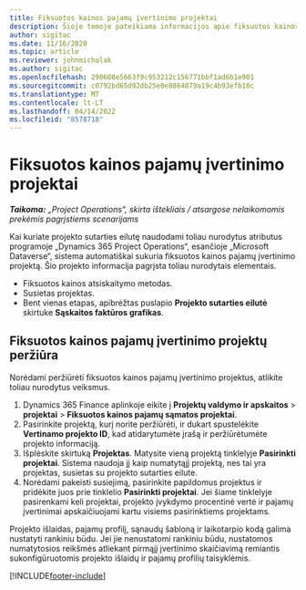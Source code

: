 ```yaml
---
title: Fiksuotos kainos pajamų įvertinimo projektai
description: Šioje temoje pateikiama informacijos apie fiksuotos kainos pajamų naudojimą projektuose.
author: sigitac
ms.date: 11/16/2020
ms.topic: article
ms.reviewer: johnmichalak
ms.author: sigitac
ms.openlocfilehash: 290608e5663f9c953212c156771bbf1ad6b1e901
ms.sourcegitcommit: c0792bd65d92db25e0e8864879a19c4b93efb10c
ms.translationtype: MT
ms.contentlocale: lt-LT
ms.lasthandoff: 04/14/2022
ms.locfileid: "8578718"
---
```

# <a name="fixed-price-revenue-estimate-projects"></a>Fiksuotos kainos pajamų įvertinimo projektai 

_**Taikoma:** „Project Operations“, skirta ištekliais / atsargose nelaikomomis prekėmis pagrįstiems scenarijams_

Kai kuriate projekto sutarties eilutę naudodami toliau nurodytus atributus programoje „Dynamics 365 Project Operations“, esančioje „Microsoft Dataverse“, sistema automatiškai sukuria fiksuotos kainos pajamų įvertinimo projektą. Šio projekto informacija pagrįsta toliau nurodytais elementais.

  - Fiksuotos kainos atsiskaitymo metodas.
  - Susietas projektas.
  - Bent vienas etapas, apibrėžtas puslapio **Projekto sutarties eilutė** skirtuke **Sąskaitos faktūros grafikas**.

## <a name="review-fixed-price-revenue-estimates-projects"></a>Fiksuotos kainos pajamų įvertinimo projektų peržiūra
Norėdami peržiūrėti fiksuotos kainos pajamų įvertinimo projektus, atlikite toliau nurodytus veiksmus.

1. Dynamics 365 Finance aplinkoje eikite į **Projektų valdymo ir apskaitos** > **projektai** > **Fiksuotos kainos pajamų sąmatos projektai**.
2. Pasirinkite projektą, kurį norite peržiūrėti, ir dukart spustelėkite **Vertinamo projekto ID**, kad atidarytumėte įrašą ir peržiūrėtumėte projekto informaciją.
3. Išplėskite skirtuką **Projektas**. Matysite vieną projektą tinklelyje **Pasirinkti projektai**. Sistema naudoja jį kaip numatytąjį projektą, nes tai yra projektas, susietas su projekto sutarties eilute. 
4. Norėdami pakeisti susiejimą, pasirinkite papildomus projektus ir pridėkite juos prie tinklelio **Pasirinkti projektai**. Jei šiame tinklelyje pasirenkami keli projektai, projekto įvykdymo procentinė vertė ir pajamų įvertinimai apskaičiuojami kartu visiems pasirinktiems projektams.

  Projekto išlaidas, pajamų profilį, sąnaudų šabloną ir laikotarpio kodą galima nustatyti rankiniu būdu. Jei jie nenustatomi rankiniu būdu, nustatomos numatytosios reikšmės atliekant pirmąjį įvertinimo skaičiavimą remiantis sukonfigūruotomis projekto išlaidų ir pajamų profilių taisyklėmis.



[!INCLUDE[footer-include](../includes/footer-banner.md)]